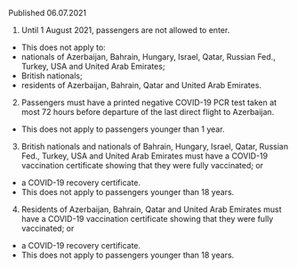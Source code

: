 Published 06.07.2021 
1. Until 1 August 2021, passengers are not allowed to enter.
- This does not apply to:
- nationals of Azerbaijan, Bahrain, Hungary, Israel, Qatar, Russian Fed., Turkey, USA and United Arab Emirates;
- British nationals;
- residents of Azerbaijan, Bahrain, Qatar and United Arab Emirates.
2. Passengers must have a printed negative COVID-19 PCR test taken at most 72 hours before departure of the last direct flight to Azerbaijan.
- This does not apply to passengers younger than 1 year.
3. British nationals and nationals of Bahrain, Hungary, Israel, Qatar, Russian Fed., Turkey, USA and United Arab Emirates must have a COVID-19 vaccination certificate showing that they were fully vaccinated; or
- a COVID-19 recovery certificate.
- This does not apply to passengers younger than 18 years.
4. Residents of Azerbaijan, Bahrain, Qatar and United Arab Emirates must have a COVID-19 vaccination certificate showing that they were fully vaccinated; or
- a COVID-19 recovery certificate.
- This does not apply to passengers younger than 18 years.

